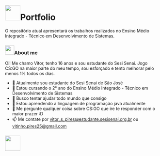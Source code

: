 # <img src="https://cdn2.steamgriddb.com/file/sgdb-cdn/icon/a63105ddeebde57807d9c794ca3b39d6/32/256x256.png" width="50" height="50">Portfolio
O repositório atual apresentará os trabalhos realizados no Ensino Médio Integrado - Técnico em Desenvolvimento de Sistemas.

### <img src="https://cdn2.steamgriddb.com/file/sgdb-cdn/icon/a63105ddeebde57807d9c794ca3b39d6/32/256x256.png" width="30" height="30">**About me**
Oi! Me chamo Vitor, tenho 16 anos e sou estudante do Sesi Senai. Jogo CS:GO na maior parte do meu tempo, sou esforçado e tento melhorar pelo menos 1% todos os dias.

- 🔭 Atualmente sou estudante do Sesi Senai de São José
- 🌱 Estou cursando o 2° ano do Ensino Médio Integrado - Técnico em Desenvolvimento de Sistemas
- 👯 Busco tentar ajudar todo mundo que consigo
- 🤔 Estou aprendendo a linguagem de programação java atualmente
- 💬 Me pergunte qualquer coisa sobre CS:GO que ire te responder com o maior prazer :D
- 📫 Me contate por vitor_s_pires@estudante.sesisenai.org.br ou vitinho.pires25@gmail.com
### <img src="https://cdn2.steamgriddb.com/file/sgdb-cdn/icon/a63105ddeebde57807d9c794ca3b39d6/32/256x256.png" width="50" height="50">

